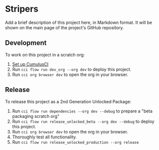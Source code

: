 # Stripers

Add a brief description of this project here, in Markdown format.
It will be shown on the main page of the project's GitHub repository.

## Development

To work on this project in a scratch org:

1. [Set up CumulusCI](https://cumulusci.readthedocs.io/en/latest/tutorial.html)
2. Run `cci flow run dev_org --org dev` to deploy this project.
3. Run `cci org browser dev` to open the org in your browser.

## Release

To release this project as a 2nd Generation Unlocked Package:

1. Run `cci flow run dependencies --org dev --debug` to prepare a "beta packaging scratch org"
2. Run `cci flow run release_unlocked_beta --org dev --debug` to deploy this project.
3. Run `cci org browser dev` to open the org in your browser.
4. Thoroughly test all functionality.
5. Run `cci flow run release_unlocked_production --org release`